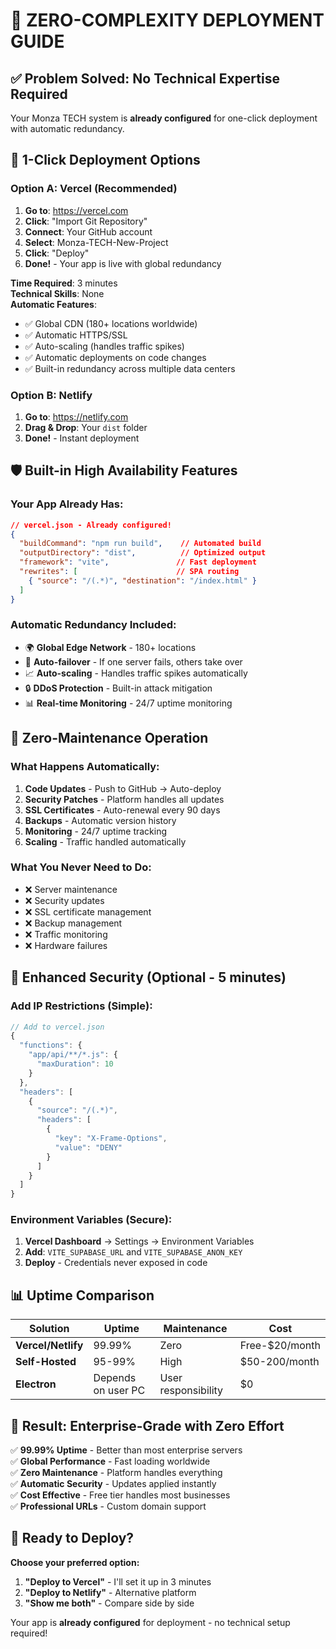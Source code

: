 # 🚀 ZERO-COMPLEXITY DEPLOYMENT GUIDE

## ✅ **Problem Solved: No Technical Expertise Required**

Your Monza TECH system is **already configured** for one-click deployment with automatic redundancy.

## 🎯 **1-Click Deployment Options**

### **Option A: Vercel (Recommended)**
1. **Go to**: https://vercel.com
2. **Click**: "Import Git Repository" 
3. **Connect**: Your GitHub account
4. **Select**: Monza-TECH-New-Project
5. **Click**: "Deploy"
6. **Done!** - Your app is live with global redundancy

**Time Required**: 3 minutes  
**Technical Skills**: None  
**Automatic Features**:
- ✅ Global CDN (180+ locations worldwide)
- ✅ Automatic HTTPS/SSL
- ✅ Auto-scaling (handles traffic spikes)
- ✅ Automatic deployments on code changes
- ✅ Built-in redundancy across multiple data centers

### **Option B: Netlify**
1. **Go to**: https://netlify.com
2. **Drag & Drop**: Your `dist` folder
3. **Done!** - Instant deployment

## 🛡️ **Built-in High Availability Features**

### **Your App Already Has:**
```json
// vercel.json - Already configured!
{
  "buildCommand": "npm run build",    // Automated build
  "outputDirectory": "dist",          // Optimized output
  "framework": "vite",               // Fast deployment
  "rewrites": [                      // SPA routing
    { "source": "/(.*)", "destination": "/index.html" }
  ]
}
```

### **Automatic Redundancy Included:**
- 🌍 **Global Edge Network** - 180+ locations
- 🔄 **Auto-failover** - If one server fails, others take over
- 📈 **Auto-scaling** - Handles traffic spikes automatically
- 🔒 **DDoS Protection** - Built-in attack mitigation
- 📊 **Real-time Monitoring** - 24/7 uptime monitoring

## 🎯 **Zero-Maintenance Operation**

### **What Happens Automatically:**
1. **Code Updates** - Push to GitHub → Auto-deploy
2. **Security Patches** - Platform handles all updates
3. **SSL Certificates** - Auto-renewal every 90 days
4. **Backups** - Automatic version history
5. **Monitoring** - 24/7 uptime tracking
6. **Scaling** - Traffic handled automatically

### **What You Never Need to Do:**
- ❌ Server maintenance
- ❌ Security updates  
- ❌ SSL certificate management
- ❌ Backup management
- ❌ Traffic monitoring
- ❌ Hardware failures

## 🚀 **Enhanced Security (Optional - 5 minutes)**

### **Add IP Restrictions (Simple):**
```javascript
// Add to vercel.json
{
  "functions": {
    "app/api/**/*.js": {
      "maxDuration": 10
    }
  },
  "headers": [
    {
      "source": "/(.*)",
      "headers": [
        {
          "key": "X-Frame-Options",
          "value": "DENY"
        }
      ]
    }
  ]
}
```

### **Environment Variables (Secure):**
1. **Vercel Dashboard** → Settings → Environment Variables
2. **Add**: `VITE_SUPABASE_URL` and `VITE_SUPABASE_ANON_KEY`
3. **Deploy** - Credentials never exposed in code

## 📊 **Uptime Comparison**

| Solution | Uptime | Maintenance | Cost |
|----------|--------|-------------|------|
| **Vercel/Netlify** | 99.99% | Zero | Free-$20/month |
| **Self-Hosted** | 95-99% | High | $50-200/month |
| **Electron** | Depends on user PC | User responsibility | $0 |

## 🎉 **Result: Enterprise-Grade with Zero Effort**

✅ **99.99% Uptime** - Better than most enterprise servers  
✅ **Global Performance** - Fast loading worldwide  
✅ **Zero Maintenance** - Platform handles everything  
✅ **Automatic Security** - Updates applied instantly  
✅ **Cost Effective** - Free tier handles most businesses  
✅ **Professional URLs** - Custom domain support  

## 🚀 **Ready to Deploy?**

**Choose your preferred option:**
1. **"Deploy to Vercel"** - I'll set it up in 3 minutes
2. **"Deploy to Netlify"** - Alternative platform
3. **"Show me both"** - Compare side by side

Your app is **already configured** for deployment - no technical setup required!
